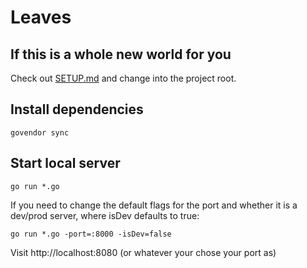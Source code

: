 # Leaves

## If this is a whole new world for you

Check out [SETUP.md](https://github.com/revolting/leaves/blob/master/SETUP.md) and change into the project root.

## Install dependencies

```
govendor sync
```

## Start local server

```
go run *.go
```

If you need to change the default flags for the port and whether it is a dev/prod server, where isDev defaults to true:

```
go run *.go -port=:8000 -isDev=false
```
Visit http://localhost:8080 (or whatever your chose your port as)